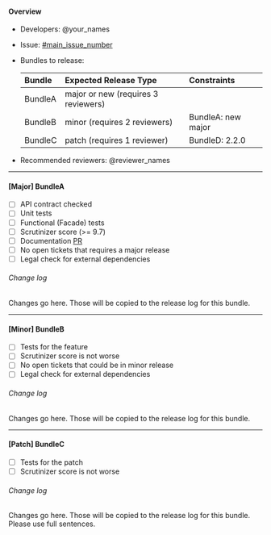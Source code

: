 #### Overview
- Developers: @your_names

- Issue: [#main_issue_number](https://github.com/spryker/spryker/issues/issue_number)

- Bundles to release:

   Bundle       | Expected Release Type               | Constraints     
   :----------- | :------------                       | :------------
   BundleA      | major or new (requires 3 reviewers) | 
   BundleB      | minor (requires 2 reviewers)        | BundleA: new major
   BundleC      | patch (requires 1 reviewer)         | BundleD: 2.2.0

- Recommended reviewers: @reviewer_names

-----------------------------------------
#### [Major] BundleA
- [ ] API contract checked
- [ ] Unit tests
- [ ] Functional (Facade) tests
- [ ] Scrutinizer score (>= 9.7)
- [ ] Documentation [PR](https://github.com/spryker/spryker.github.io/pull/pr_number)
- [ ] No open tickets that requires a major release
- [ ] Legal check for external dependencies

###### Change log
Changes go here. Those will be copied to the release log for this bundle.

-----------------------------------------
#### [Minor] BundleB
- [ ] Tests for the feature
- [ ] Scrutinizer score is not worse
- [ ] No open tickets that could be in minor release
- [ ] Legal check for external dependencies

###### Change log
Changes go here. Those will be copied to the release log for this bundle.

-----------------------------------------
#### [Patch] BundleC
- [ ] Tests for the patch
- [ ] Scrutinizer score is not worse

###### Change log
Changes go here. Those will be copied to the release log for this bundle. Please use full sentences.
